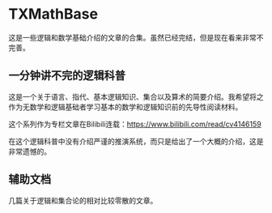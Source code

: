 # TXMathBase

这是一些逻辑和数学基础介绍的文章的合集。虽然已经完结，但是现在看来非常不完善。

## 一分钟讲不完的逻辑科普

这是一个关于语言、指代、基本逻辑知识、集合以及算术的简要介绍。我希望将之作为无数学和逻辑基础者学习基本的数学和逻辑知识前的先导性阅读材料。

这个系列作为专栏文章在Bilibili连载：<https://www.bilibili.com/read/cv4146159>

在这个逻辑科普中没有介绍严谨的推演系统，而只是给出了一个大概的介绍，这是非常遗憾的。

## 辅助文档

几篇关于逻辑和集合论的相对比较零散的文章。
